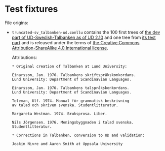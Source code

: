 Test fixtures
=============

File origins:

- `truncated-sv_talbanken-ud.conllu` contains the 100 first trees of [the dev part of
  UD-Swedish-Talbanken as of UD
  2.10](https://github.com/UniversalDependencies/UD_Swedish-Talbanken/blob/r2.10/sv_talbanken-ud-dev.conllu)
  and one tree from [its test
  part](https://github.com/UniversalDependencies/UD_Swedish-Talbanken/blob/r2.10/sv_talbanken-ud-test.conllu)
  and is released under the terms of [the Creative Commons Attribution-ShareAlike 4.0 International
  license](https://creativecommons.org/licenses/by-sa/4.0/).
  
  Attributions:

  ```text
  * Original creation of Talbanken at Lund University:

  Einarsson, Jan. 1976. Talbankens skriftspråkskonkordans. 
  Lund University: Department of Scandinavian Languages.

  Einarsson, Jan. 1976. Talbankens talspråkskonkordans. 
  Lund University: Department of Scandinavian Languages.

  Teleman, Ulf. 1974. Manual för grammatisk beskrivning 
  av talad och skriven svenska. Studentlitteratur.

  Margareta Westman. 1974. Bruksprosa. Liber.

  Nils Jörgensen. 1976. Meningsbyggnaden i talad svenska. 
  Studentlitteratur.

  * Corrections in Talbanken, conversion to UD and validation:

  Joakim Nivre and Aaron Smith at Uppsala University
  ```
